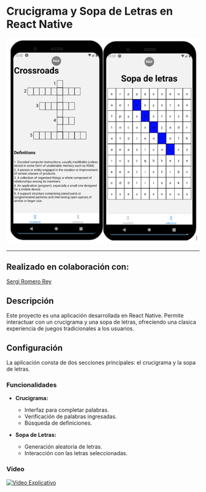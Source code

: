 # Crucigrama y Sopa de Letras en React Native

![Captura de Pantalla](https://github.com/Reinmic/CRUCIGRAMA_SOPALETRAS/blob/309c0b0fd298f33064ac5665ad7ada97308361b3/assets/Captura%20Crucigrama_Sopa.png)

---

## Realizado en colaboración con:
[Sergi Romero Rey](https://github.com/serore99)

## Descripción

Este proyecto es una aplicación desarrollada en React Native. Permite interactuar con un crucigrama y una sopa de letras, ofreciendo una clasica experiencia de juegos tradicionales a los usuarios.

## Configuración

La aplicación consta de dos secciones principales: el crucigrama y la sopa de letras.

### Funcionalidades

- **Crucigrama:**
  - Interfaz para completar palabras.
  - Verificación de palabras ingresadas.
  - Búsqueda de definiciones.

- **Sopa de Letras:**
  - Generación aleatoria de letras.
  - Interacción con las letras seleccionadas.

### Vídeo 

[![Vídeo Explicativo](https://www.youtube.com/watch?v=e8gMnVtwUdk)](https://www.youtube.com/watch?v=e8gMnVtwUdk)
